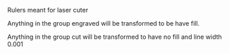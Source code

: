 Rulers meant for laser cuter

Anything in the group engraved will be transformed
to be have fill.

Anything in the group cut will be transformed to
have no fill and line width 0.001
